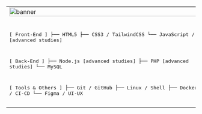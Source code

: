 <table align="center">
  <tr>
    <td>
      <img src="https://i.pinimg.com/originals/10/28/f9/1028f99fd8f021b7b30e6e1899a88b29.gif" alt="banner" width="100%" />
      <pre>
    
[ Front-End ]
├── HTML5
├── CSS3 / TailwindCSS
└── JavaScript / React [advanced studies]

[ Back-End ]
├── Node.js [advanced studies]
├── PHP [advanced studies]
└── MySQL

[ Tools & Others ]
├── Git / GitHub
├── Linux / Shell
├── Docker / CI-CD
└── Figma / UI-UX
      </pre>
    </td>
  </tr>
</table>
